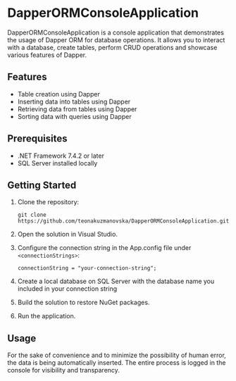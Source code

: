 # DapperORMConsoleApplication

DapperORMConsoleApplication is a console application that demonstrates the usage of Dapper ORM for database operations. It allows you to interact with a database, create tables, perform CRUD operations and showcase various features of Dapper.

## Features

- Table creation using Dapper
- Inserting data into tables using Dapper
- Retrieving data from tables using Dapper
- Sorting data with queries using Dapper

## Prerequisites

- .NET Framework 7.4.2 or later
- SQL Server installed locally


## Getting Started

1. Clone the repository:

   ```shell
   git clone https://github.com/teonakuzmanovska/DapperORMConsoleApplication.git

2. Open the solution in Visual Studio.
3. Configure the connection string in the App.config file under `<connectionStrings>`:
   ```shell
   connectionString = "your-connection-string";
4. Create a local database on SQL Server with the database name you included in your connection string
5. Build the solution to restore NuGet packages.
6. Run the application.

## Usage

For the sake of convenience and to minimize the possibility of human error, the data is being automatically inserted. The entire process is logged in the console for visibility and transparency.
